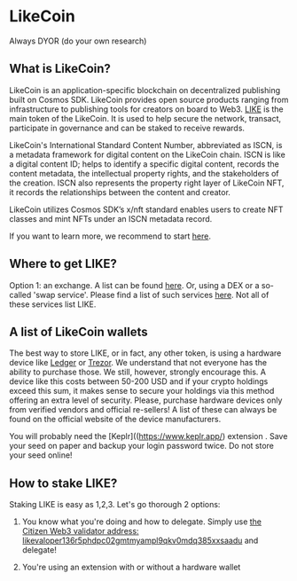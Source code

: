 # LikeCoin

Always DYOR (do your own research)

## What is LikeCoin?
LikeCoin is an application-specific blockchain on decentralized publishing built on Cosmos SDK. LikeCoin provides open source products ranging from infrastructure to publishing tools for creators on board to Web3. [LIKE](https://www.coingecko.com/en/coins/likecoin) is the main token of the LikeCoin. It is used to help secure the network, transact, participate in governance and can be staked to receive rewards.

LikeCoin's International Standard Content Number, abbreviated as ISCN, is a metadata framework for digital content on the LikeCoin chain. ISCN is like a digital content ID; helps to identify a specific digital content, records the content metadata, the intellectual property rights, and the stakeholders of the creation. ISCN also represents the property right layer of LikeCoin NFT, it records the relationships between the content and creator.

LikeCoin utilizes Cosmos SDK’s x/nft standard enables users to create NFT classes and mint NFTs under an ISCN metadata record.

If you want to learn more, we recommend to start [here](https://like.co/).

## Where to get LIKE?
Option 1: an exchange. A list can be found [here](https://www.coingecko.com/en/coins/likecoin#markets). Or, using a DEX or a so-called 'swap service'. Please find a list of such services [here](https://github.com/serejandmyself/cryptowiki/blob/master/cryptowiki.md#no-kycaml). Not all of these services list LIKE.

## A list of LikeCoin wallets
The best way to store LIKE, or in fact, any other token, is using a hardware device like [Ledger](https://www.ledger.com/) or [Trezor](https://trezor.io/). We understand that not everyone has the ability to purchase those. We still, however, strongly encourage this. A device like this costs between 50-200 USD and if your crypto holdings exceed this sum, it makes sense to secure your holdings via this method offering an extra level of security. Please, purchase hardware devices only from verified vendors and official re-sellers! A list of these can always be found on the official website of the device manufacturers.

You will probably need the [Keplr]((https://www.keplr.app/) extension . Save your seed on paper and backup your login password twice. Do not store your seed online!

## How to stake LIKE?
Staking LIKE is easy as 1,2,3. Let's go thorough 2 options:

1) You know what you're doing and how to delegate. Simply use [the Citizen Web3 validator address: likevaloper136r5phdpc02gmtmyampl9qkv0mdq385xxsaadu](https://www.mintscan.io/likecoin/validators/likevaloper136r5phdpc02gmtmyampl9qkv0mdq385xxsaadu) and delegate!

2) You're using an extension with or without a hardware wallet




